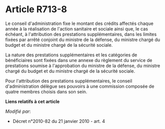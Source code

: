 # Article R713-8

Le conseil d'administration fixe le montant des crédits affectés chaque année à la réalisation de l'action sanitaire et
sociale ainsi que, le cas échéant, à l'attribution des prestations supplémentaires, dans les limites fixées par arrêté
conjoint du ministre de la défense, du ministre chargé du budget et du ministre chargé de la sécurité sociale.

La nature des prestations supplémentaires et les catégories de bénéficiaires sont fixées dans une annexe du règlement du
service de prestations soumise à l'approbation du ministre de la défense, du ministre chargé du budget et du ministre chargé
de la sécurité sociale.

Pour l'attribution des prestations supplémentaires, le conseil d'administration délègue ses pouvoirs à une commission
composée de quatre membres choisis dans son sein.

**Liens relatifs à cet article**

_Modifié par_:

  - Décret n°2010-82 du 21 janvier 2010 - art. 4

